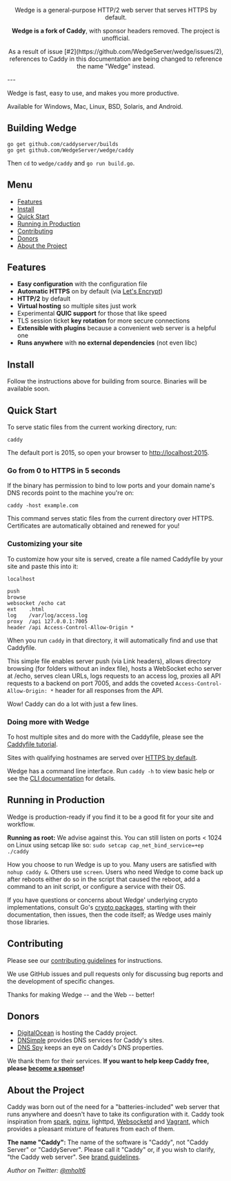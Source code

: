 <p align="center">Wedge is a general-purpose HTTP/2 web server that serves HTTPS by default.</p>
<p align="center"><strong>Wedge is a fork of Caddy</strong>, with sponsor headers removed. The project is unofficial.</p>
<p align="center">As a result of issue [#2](https://github.com/WedgeServer/wedge/issues/2), references to Caddy in this documentation are being changed to reference the name "Wedge" instead.</p>
---

Wedge is fast, easy to use, and makes you more productive.

Available for Windows, Mac, Linux, BSD, Solaris, and Android.

## Building Wedge

```
go get github.com/caddyserver/builds
go get github.com/WedgeServer/wedge/caddy
```

Then `cd` to `wedge/caddy` and `go run build.go`.

## Menu

- [Features](#features)
- [Install](#install)
- [Quick Start](#quick-start)
- [Running in Production](#running-in-production)
- [Contributing](#contributing)
- [Donors](#donors)
- [About the Project](#about-the-project)

## Features

- **Easy configuration** with the configuration file
- **Automatic HTTPS** on by default (via [Let's Encrypt](https://letsencrypt.org))
- **HTTP/2** by default
- **Virtual hosting** so multiple sites just work
- Experimental **QUIC support** for those that like speed
- TLS session ticket **key rotation** for more secure connections
- **Extensible with plugins** because a convenient web server is a helpful one
- **Runs anywhere** with **no external dependencies** (not even libc)


## Install

Follow the instructions above for building from source. Binaries will be available soon.

## Quick Start

To serve static files from the current working directory, run:

```
caddy
```

The default port is 2015, so open your browser to [http://localhost:2015](http://localhost:2015).

### Go from 0 to HTTPS in 5 seconds

If the binary has permission to bind to low ports and your domain name's DNS records point to the machine you're on:

```
caddy -host example.com
```

This command serves static files from the current directory over HTTPS. Certificates are automatically obtained and renewed for you!

### Customizing your site

To customize how your site is served, create a file named Caddyfile by your site and paste this into it:

```plain
localhost

push
browse
websocket /echo cat
ext    .html
log    /var/log/access.log
proxy  /api 127.0.0.1:7005
header /api Access-Control-Allow-Origin *
```

When you run `caddy` in that directory, it will automatically find and use that Caddyfile.

This simple file enables server push (via Link headers), allows directory browsing (for folders without an index file), hosts a WebSocket echo server at /echo, serves clean URLs, logs requests to an access log, proxies all API requests to a backend on port 7005, and adds the coveted  `Access-Control-Allow-Origin: *` header for all responses from the API.

Wow! Caddy can do a lot with just a few lines.

### Doing more with Wedge 

To host multiple sites and do more with the Caddyfile, please see the [Caddyfile tutorial](https://caddyserver.com/tutorial/caddyfile).

Sites with qualifying hostnames are served over [HTTPS by default](https://caddyserver.com/docs/automatic-https).

Wedge has a command line interface. Run `caddy -h` to view basic help or see the [CLI documentation](https://caddyserver.com/docs/cli) for details.


## Running in Production

Wedge is production-ready if you find it to be a good fit for your site and workflow.

**Running as root:** We advise against this. You can still listen on ports < 1024 on Linux using setcap like so: `sudo setcap cap_net_bind_service=+ep ./caddy`

How you choose to run Wedge is up to you. Many users are satisfied with `nohup caddy &`. Others use `screen`. Users who need Wedge to come back up after reboots either do so in the script that caused the reboot, add a command to an init script, or configure a service with their OS.

If you have questions or concerns about Wedge' underlying crypto implementations, consult Go's [crypto packages](https://golang.org/pkg/crypto), starting with their documentation, then issues, then the code itself; as Wedge uses mainly those libraries.


## Contributing


Please see our [contributing guidelines](https://github.com/WedgeServer/wedge/blob/master/.github/CONTRIBUTING.md) for instructions.
 
We use GitHub issues and pull requests only for discussing bug reports and the development of specific changes.

Thanks for making Wedge -- and the Web -- better!


## Donors

- [DigitalOcean](https://m.do.co/c/6d7bdafccf96) is hosting the Caddy project.
- [DNSimple](https://dnsimple.link/resolving-caddy) provides DNS services for Caddy's sites.
- [DNS Spy](https://dnsspy.io) keeps an eye on Caddy's DNS properties.

We thank them for their services. **If you want to help keep Caddy free, please [become a sponsor](https://caddyserver.com/pricing)!**


## About the Project

Caddy was born out of the need for a "batteries-included" web server that runs anywhere and doesn't have to take its configuration with it. Caddy took inspiration from [spark](https://github.com/rif/spark), [nginx](https://github.com/nginx/nginx), lighttpd,
[Websocketd](https://github.com/joewalnes/websocketd) and [Vagrant](https://www.vagrantup.com/), which provides a pleasant mixture of features from each of them.

**The name "Caddy":** The name of the software is "Caddy", not "Caddy Server" or "CaddyServer". Please call it "Caddy" or, if you wish to clarify, "the Caddy web server". See [brand guidelines](https://caddyserver.com/brand).

*Author on Twitter: [@mholt6](https://twitter.com/mholt6)*
